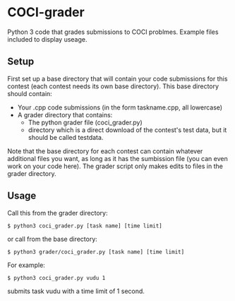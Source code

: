 # COCI-grader
Python 3 code that grades submissions to COCI problmes.
Example files included to display useage.

## Setup
First set up a base directory that will contain your code submissions for this contest (each contest needs its own base directory). This base directory should contain:

* Your .cpp code submissions (in the form taskname.cpp, all lowercase)
* A grader directory that contains:
  * The python grader file (coci_grader.py)
  * directory which is a direct download of the contest's test data, but it should be called testdata.

Note that the base directory for each contest can contain whatever additional files you want, as long as it has the sumbission file (you can even work on your code here). The grader script only makes edits to files in the grader directory.

## Usage
Call this from the grader directory:
```
$ python3 coci_grader.py [task name] [time limit]
```
or call from the base directory:
```
$ python3 grader/coci_grader.py [task name] [time limit]
```
For example:
```
$ python3 coci_grader.py vudu 1
```
submits task vudu with a time limit of 1 second.

